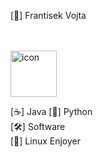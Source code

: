 [👋] Frantisek Vojta

<br><br>
<img src="https://techstack-generator.vercel.app/java-icon.svg" alt="icon" style="width: 74px; height: 74px;" />

[☕] Java
[🐍] Python        
[🛠️] Software           
[🐧] Linux Enjoyer
